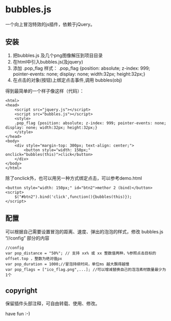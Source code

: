 bubbles.js
==========
一个向上冒泡特效的js插件，依赖于jQuery。

安装
-----
1. 把bubbles.js 及几个png图像解压到项目目录
2. 在html中引入bubbles.js(及jquery)
3. 添加 .pop_flag 样式： 
.pop_flag {position: absolute; z-index: 999; pointer-events: none; display: none; width:32px; height:32px;}
4. 在点击的对象(按钮)上绑定点击事件,调用 bubbles(obj)

得到最简单的一个样子像这样（代码）：

    <html>
    <head>    
        <script src="jquery.js"></script>
        <script src="bubbles.js"></script>    
        <style>    
        .pop_flag {position: absolute; z-index: 999; pointer-events: none; display: none; width:32px; height:32px;}
        </style>
    </head>
    <body>
        <div style="margin-top: 300px; text-align: center;">
            <button style="width: 150px;" onclick="bubbles(this)">click</button>
        </div>
    </body>
    </html>

除了onclick外，也可以用另一种方式绑定点击，可以参考demo.html

    <button style="width: 150px;" id="btn2">methor 2 (bind)</button>
    <script>
        $("#btn2").bind('click',function(){bubbles(this)});
    </script>


配置
----
可以根据自己需要设置冒泡的距离、速度、弹出的泡泡的样式，修改 bubbles.js “//config” 部分的内容

    //config
    var pop_distance = "50%"; // 支持 xx% 或 xx 整数值两种，%参照点击目标的 offset.top ，整数为绝对值px
    var pop_duration = 1000;//冒泡持续时间，单位ms 越大飘得越慢 
    var pop_flags = ["ico_flag.png",...]; //可以增减替换自己的泡泡素材数量最少为1个

copyright
----
保留插件头部注释，可自由转载、使用、修改。

have fun :-)
